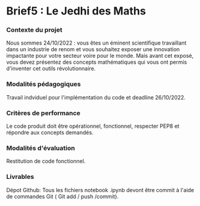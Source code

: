 # Brief5 : Le Jedhi des Maths

### Contexte du projet
Nous sommes 24/10/2022 : vous êtes un éminent scientifique travaillant dans un industrie de renom et vous souhaitez exposer une innovation impactante pour votre secteur voire pour le monde. Mais avant cet exposé, vous devez présentez des concepts mathématiques qui vous ont permis d'inventer cet outils révolutionnaire.

### Modalités pédagogiques
Travail indviduel pour l'implémentation du code et deadline 26/10/2022.

### Critères de performance
Le code produit doit être opérationnel, fonctionnel, respecter PEP8 et répondre aux concepts demandés.

### Modalités d'évaluation
Restitution de code fonctionnel.

### Livrables
Dépot Github: Tous les fichiers notebook .ipynb devont être commit à l'aide de commandes Git 
( Git add / push /commit).
